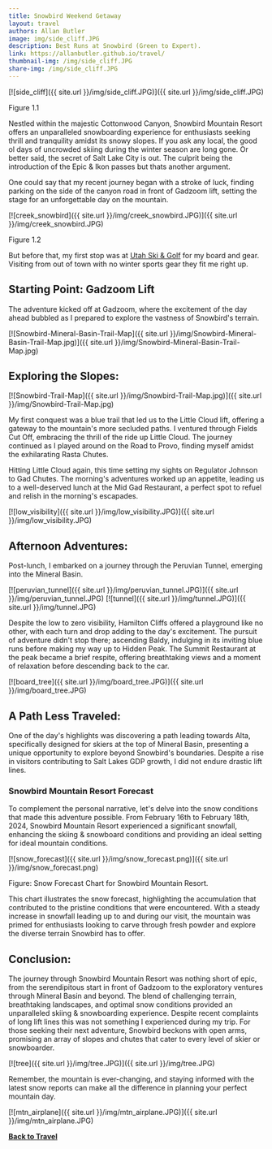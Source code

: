 ```yaml
---
title: Snowbird Weekend Getaway
layout: travel
authors: Allan Butler
image: img/side_cliff.JPG
description: Best Runs at Snowbird (Green to Expert).
link: https://allanbutler.github.io/travel/
thumbnail-img: /img/side_cliff.JPG
share-img: /img/side_cliff.JPG
---
```


[![side_cliff]({{ site.url }}/img/side_cliff.JPG)]({{ site.url }}/img/side_cliff.JPG)

Figure 1.1

Nestled within the majestic Cottonwood Canyon, Snowbird Mountain Resort offers an unparalleled snowboarding experience for enthusiasts seeking thrill and tranquility amidst its snowy slopes. If you ask any local, the good ol days of uncrowded skiing during the winter season are long gone. Or better said, the secret of Salt Lake City is out. The culprit being the introduction of the Epic & Ikon passes but thats another argument. 

One could say that my recent journey began with a stroke of luck, finding parking on the side of the canyon road in front of Gadzoom lift, setting the stage for an unforgettable day on the mountain. 

[![creek_snowbird]({{ site.url }}/img/creek_snowbird.JPG)]({{ site.url }}/img/creek_snowbird.JPG)

Figure 1.2

But before that, my first stop was at [Utah Ski & Golf](https://www.utahskigolf.com/) for my board and gear. Visiting from out of town with no winter sports gear they fit me right up.


## Starting Point: Gadzoom Lift
The adventure kicked off at Gadzoom, where the excitement of the day ahead bubbled as I prepared to explore the vastness of Snowbird's terrain.

[![Snowbird-Mineral-Basin-Trail-Map]({{ site.url }}/img/Snowbird-Mineral-Basin-Trail-Map.jpg)]({{ site.url }}/img/Snowbird-Mineral-Basin-Trail-Map.jpg)


## Exploring the Slopes:

[![Snowbird-Trail-Map]({{ site.url }}/img/Snowbird-Trail-Map.jpg)]({{ site.url }}/img/Snowbird-Trail-Map.jpg)

My first conquest was a blue trail that led us to the Little Cloud lift, offering a gateway to the mountain's more secluded paths. I ventured through Fields Cut Off, embracing the thrill of the ride up Little Cloud. The journey continued as I played around on the Road to Provo, finding myself amidst the exhilarating Rasta Chutes.

Hitting Little Cloud again, this time setting my sights on Regulator Johnson to Gad Chutes. The morning's adventures worked up an appetite, leading us to a well-deserved lunch at the Mid Gad Restaurant, a perfect spot to refuel and relish in the morning's escapades.

[![low_visibility]({{ site.url }}/img/low_visibility.JPG)]({{ site.url }}/img/low_visibility.JPG)


## Afternoon Adventures:

Post-lunch, I embarked on a journey through the Peruvian Tunnel, emerging into the Mineral Basin.

[![peruvian_tunnel]({{ site.url }}/img/peruvian_tunnel.JPG)]({{ site.url }}/img/peruvian_tunnel.JPG) [![tunnel]({{ site.url }}/img/tunnel.JPG)]({{ site.url }}/img/tunnel.JPG)

Despite the low to zero visibility, Hamilton Cliffs offered a playground like no other, with each turn and drop adding to the day's excitement. The pursuit of adventure didn't stop there; ascending Baldy, indulging in its inviting blue runs before making my way up to Hidden Peak. The Summit Restaurant at the peak became a brief respite, offering breathtaking views and a moment of relaxation before descending back to the car.

[![board_tree]({{ site.url }}/img/board_tree.JPG)]({{ site.url }}/img/board_tree.JPG)

## A Path Less Traveled:
One of the day's highlights was discovering a path leading towards Alta, specifically designed for skiers at the top of Mineral Basin, presenting a unique opportunity to explore beyond Snowbird's boundaries. Despite a rise in visitors contributing to Salt Lakes GDP growth, I did not endure drastic lift lines. 

### Snowbird Mountain Resort Forecast
To complement the personal narrative, let's delve into the snow conditions that made this adventure possible. From February 16th to February 18th, 2024, Snowbird Mountain Resort experienced a significant snowfall, enhancing the skiing & snowboard conditions and providing an ideal setting for ideal mountain conditions. 

[![snow_forecast]({{ site.url }}/img/snow_forecast.png)]({{ site.url }}/img/snow_forecast.png)

Figure: Snow Forecast Chart for Snowbird Mountain Resort.

This chart illustrates the snow forecast, highlighting the accumulation that contributed to the pristine conditions that were encountered. With a steady increase in snowfall leading up to and during our visit, the mountain was primed for enthusiasts looking to carve through fresh powder and explore the diverse terrain Snowbird has to offer.

## Conclusion:

The journey through Snowbird Mountain Resort was nothing short of epic, from the serendipitous start in front of Gadzoom to the exploratory ventures through Mineral Basin and beyond. The blend of challenging terrain, breathtaking landscapes, and optimal snow conditions provided an unparalleled skiing & snowboarding experience. Despite recent complaints of long lift lines this was not something I experienced during my trip. For those seeking their next adventure, Snowbird beckons with open arms, promising an array of slopes and chutes that cater to every level of skier or snowboarder. 

[![tree]({{ site.url }}/img/tree.JPG)]({{ site.url }}/img/tree.JPG)

Remember, the mountain is ever-changing, and staying informed with the latest snow reports can make all the difference in planning your perfect mountain day.

[![mtn_airplane]({{ site.url }}/img/mtn_airplane.JPG)]({{ site.url }}/img/mtn_airplane.JPG)

[**Back to Travel**]({{page.link}})
